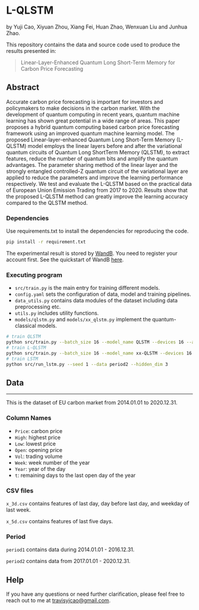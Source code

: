 
# L-QLSTM

by Yuji Cao, Xiyuan Zhou, Xiang Fei, Huan Zhao, Wenxuan Liu and Junhua Zhao.

This repository contains the data and source code used to produce the results presented in:

> Linear-Layer-Enhanced Quantum Long Short-Term Memory for Carbon Price Forecasting

## Abstract

Accurate carbon price forecasting is important for investors and policymakers to make decisions in the carbon market. With the development of quantum computing in recent years, quantum machine learning has shown great potential in a wide range of areas. This paper proposes a hybrid quantum computing based carbon price forecasting framework using an improved quantum machine learning model. The proposed Linear-layer-enhanced Quantum Long Short-Term Memory (L-QLSTM) model employs the linear layers before and after the variational quantum circuits of Quantum Long ShortTerm Memory (QLSTM), to extract features, reduce the number of quantum bits and amplify the quantum advantages. The parameter sharing method of the linear layer and the strongly entangled controlled-Z quantum circuit of the variational layer are applied to reduce the parameters and improve the learning performance respectively. We test and evaluate the L-QLSTM based on the practical data of European Union Emission Trading from 2017 to 2020. Results show that the proposed L-QLSTM method can greatly improve the learning accuracy compared to the QLSTM method.

### Dependencies

Use requirements.txt to install the dependencies for reproducing the code.

```bash
pip install -r requirement.txt
```

The experimental result is stored by [WandB](https://wandb.ai/site). You need to register your account first. See the quickstart of WandB [here](https://docs.wandb.ai/quickstart).

### Executing program

* `src/train.py` is the main entry for training different models.
* `config.yaml` sets the configuration of data, model and training pipelines.
* `data_utils.py` contains data modules of the dataset including data preprocessing etc.
* `utils.py` includes utility functions.
* `models/qlstm.py` and `models/xx_qlstm.py` implement the quantum-classical models.

```bash
# train QLSTM
python src/train.py --batch_size 16 --model_name QLSTM --devices 16 --accelerator cpu --n_qubits 4 
# train L-QLSTM
python src/train.py --batch_size 16 --model_name xx-QLSTM --devices 16 --accelerator cpu --n_qubits 4 
# train LSTM
python src/run_lstm.py --seed 1 --data period2 --hidden_dim 3 
```

## Data

---

This is the dataset of EU carbon market from 2014.01.01 to 2020.12.31.

### Column Names

* `Price`: carbon price
* `High`: highest price
* `Low`: lowest price
* `Open`: opening price
* `Vol`: trading volume
* `Week`: week number of the year
* `Year`: year of the day
* `t`: remaining days to the last open day of the year

### CSV files

`x_3d.csv` contains features of last day, day before last day, and weekday of last week.

`x_5d.csv` contains features of last five days.

### Period

`period1` contains data during 2014.01.01 - 2016.12.31.

`period2` contains data from 2017.01.01 - 2020.12.31.

## Help

If you have any questions or need further clarification, please feel free to reach out to me at travisyjcao@gmail.com.
